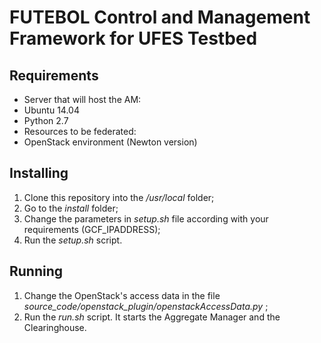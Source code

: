 # FUTEBOL Control and Management Framework for UFES Testbed

## Requirements
* Server that will host the AM:
 * Ubuntu 14.04
 * Python 2.7
* Resources to be federated:
 * OpenStack environment (Newton version)

## Installing

1. Clone this repository into the _/usr/local_ folder;
2. Go to the _install_ folder;
4. Change the parameters in _setup.sh_ file according with your requirements (GCF_IPADDRESS);
5. Run the _setup.sh_ script.

## Running

1. Change the OpenStack's access data in the file _source_code/openstack_plugin/openstackAccessData.py_ ;
2. Run the _run.sh_ script. It starts the Aggregate Manager and the Clearinghouse.
